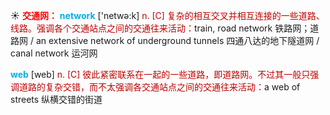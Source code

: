 ☀ <font color="red">**交通网：**</font>
<font color="sky blue">**network**</font> ['netwə:k] 
<font color="#c00000">n. [C] 复杂的相互交叉并相互连接的一些道路、线路。强调各个交通站点之间的交通往来活动：</font>train, road network 铁路网；道路网 / an extensive network of underground tunnels 四通八达的地下隧道网 / canal network 运河网

<font color="sky blue">**web**</font> [web] 
<font color="#c00000">n. [C] 彼此紧密联系在一起的一些道路，即道路网。不过其一般只强调道路的复杂交错，而不太强调各交通站点之间的交通往来活动：</font>a web of streets 纵横交错的街道

